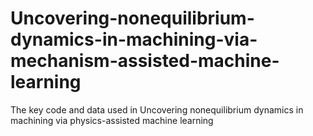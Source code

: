 # Uncovering-nonequilibrium-dynamics-in-machining-via-mechanism-assisted-machine-learning
The key code and data used in Uncovering nonequilibrium dynamics in machining via physics-assisted machine learning
